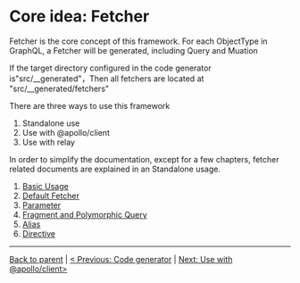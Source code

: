 # Core idea: Fetcher

Fetcher is the core concept of this framework. For each ObjectType in GraphQL, a Fetcher will be generated, including Query and Muation

If the target directory configured in the code generator is"src/__generated"，Then all fetchers are located at "src/__generated/fetchers"

There are three ways to use this framework
1. Standalone use
2. Use with @apollo/client
3. Use with relay

In order to simplify the documentation, except for a few chapters, fetcher related documents are explained in an Standalone usage.

1. [Basic Usage](./basic.md)
2. [Default Fetcher](./default-fetcher.md)
3. [Parameter](./variables.md)
4. [Fragment and Polymorphic Query](./fragment.md)
5. [Alias](./alias.md)
6. [Directive](./directive.md)

----------------------
[Back to parent](../README.md) | [< Previous: Code generator](../generator.md) | [Next: Use with @apollo/client>](../apollo.md)
